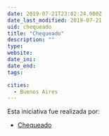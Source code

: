 ```yaml
---
date: 2019-07-21T23:02:24.000Z
date_last_modified: 2019-07-21
uid: chequeado
title: "Chequeado"
description: ""
type: 
website: 
date_ini: 
date_end: 
tags:

cities: 
  - Buenos Aires
---
```


Esta iniciativa fue realizada por:

- [Chequeado](/i/chequeado.html)
